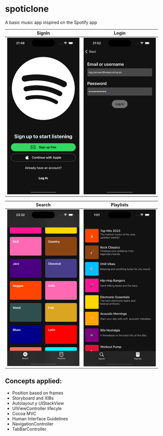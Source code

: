 # spoticlone

A basic music app inspired on the Spotify app 

| SignIn | Login |
|--------|------|
| <img src="Images/signin.png" width="250"/>  | <img src="Images/login.png" width="250"/> |

| Search | Playlists |
|--------|------|
| <img src="Images/search.png" width="250"/>  | <img src="Images/playlists.png" width="250"/> |

## Concepts applied:

* Position based on frames
* Storyboard and XIBs
* Autolayout y UIStackView
* UIViewController lifecyle
* Cocoa MVC
* Human Interface Guidelines
* NavigationController
* TabBarController